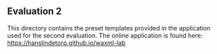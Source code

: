 ## Evaluation 2
This directory contains the preset templates provided in the application used for the second evaluation. The online application is found here: https://hanslindetorp.github.io/waxml-lab
